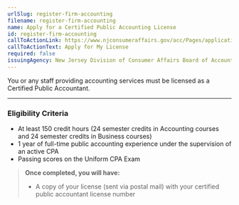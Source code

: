 ```yaml
---
urlSlug: register-firm-accounting
filename: register-firm-accounting
name: Apply for a Certified Public Accounting License
id: register-firm-accounting
callToActionLink: https://www.njconsumeraffairs.gov/acc/Pages/applications.aspx
callToActionText: Apply for My License
required: false
issuingAgency: New Jersey Division of Consumer Affairs Board of Accountancy
---
```

You or any staff providing accounting services must be licensed as a Certified Public Accountant.

---
### Eligibility Criteria
- At least 150 credit hours (24 semester credits in Accounting courses and 24 semester credits in Business courses)
- 1 year of full-time public accounting experience under the supervision of an active CPA
- Passing scores on the Uniform CPA Exam 

>**Once completed, you will have:**  
>- A copy of your license (sent via postal mail) with your certified public accountant license number